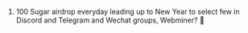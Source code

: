 1. 	100 Sugar airdrop everyday leading up to New Year to select few in Discord and Telegram and Wechat groups, Webminer? 👀
